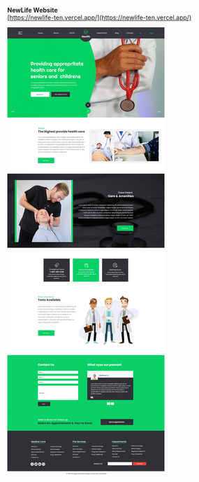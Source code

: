 **NewLife Website**  
    [https://newlife-ten.vercel.app/](https://newlife-ten.vercel.app/)

![Alt Text](https://github.com/faisalnawaz89/Machine-Test/blob/master/mockups/newlife.jpg)

